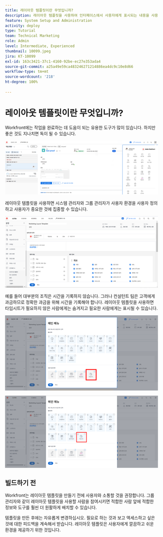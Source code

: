 ```yaml
---
title: 레이아웃 템플릿이란 무엇입니까?
description: 레이아웃 템플릿을 사용하여 인터페이스에서 사용자에게 표시되는 내용을 사용자 정의하는 방법을 알아봅니다.
feature: System Setup and Administration
activity: deploy
type: Tutorial
team: Technical Marketing
role: Admin
level: Intermediate, Experienced
thumbnail: 10099.jpeg
jira: KT-10099
exl-id: 163c3421-37c1-4160-92be-ec27e353ada4
source-git-commit: a25a49e59ca483246271214886ea4dc9c10e8d66
workflow-type: tm+mt
source-wordcount: '218'
ht-degree: 100%

---
```


# 레이아웃 템플릿이란 무엇입니까?

Workfront에는 작업을 완료하는 데 도움이 되는 유용한 도구가 많이 있습니다. 하지만 좋은 것도 지나치면 독이 될 수 있습니다.

![홈 및 메인 메뉴](assets/what-are-layout-templates-01.png)

레이아웃 템플릿을 사용하면 시스템 관리자와 그룹 관리자가 사용자 환경을 사용자 정의하고 사용자가 중요한 것에 집중할 수 있습니다.

![홈 및 메인 메뉴](assets/what-are-layout-templates-02.png)

예를 들어 대부분의 조직은 시간을 기록하지 않습니다. 그러나 컨설턴트 팀은 고객에게 과금하므로 정확한 과금을 위해 시간을 기록해야 합니다. 레이아웃 템플릿을 사용하면 타임시트가 필요하지 않은 사람에게는 숨겨지고 필요한 사람에게는 표시될 수 있습니다.

![홈 및 메인 메뉴](assets/what-are-layout-templates-03.png)

![홈 및 메인 메뉴](assets/what-are-layout-templates-04.png)


## 빌드하기 전

Workfront는 레이아웃 템플릿을 만들기 전에 사용자와 소통할 것을 권장합니다. 그룹 관리자와 같이 레이아웃 템플릿을 사용할 사람을 참여시키면 적합한 사람 앞에 적합한 정보와 도구를 훨씬 더 원활하게 배치할 수 있습니다.

템플릿을 만든 후에는 자유롭게 변경하십시오. 필요로 하는 것과 보고 액세스하고 싶은 것에 대한 피드백을 계속해서 받습니다. 레이아웃 템플릿은 사용자에게 깔끔하고 쉬운 환경을 제공하기 위한 것입니다.
